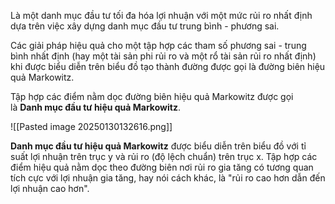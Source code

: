 Là một danh mục đầu tư tối đa hóa lợi nhuận với một mức rủi ro nhất định dựa trên việc xây dựng danh mục đầu tư trung bình - phương sai.

Các giải pháp hiệu quả cho một tập hợp các tham số phương sai - trung bình nhất định (hay một tài sản phi rủi ro và một rổ tài sản rủi ro nhất định) khi được biểu diễn trên biểu đồ tạo thành đường được gọi là đường biên hiệu quả Markowitz.

Tập hợp các điểm nằm dọc đường biên hiệu quả Markowitz được gọi là **Danh mục đầu tư hiệu quả Markowitz**.

![[Pasted image 20250130132616.png]]

**Danh mục đầu tư hiệu quả Markowitz** được biểu diễn trên biểu đồ với tỉ suất lợi nhuận trên trục y và rủi ro (độ lệch chuẩn) trên trục x. Tập hợp các điểm hiệu quả nằm dọc theo đường biên nơi rủi ro gia tăng có tương quan tích cực với lợi nhuận gia tăng, hay nói cách khác, là "rủi ro cao hơn dẫn đến lợi nhuận cao hơn".

